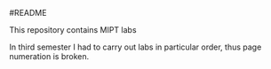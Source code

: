 #README

This repository contains MIPT labs


In third semester I had to carry out labs in particular order, thus page numeration is broken.
